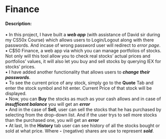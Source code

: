 # Finance
#### Description:
• In this project, I have built a ***web app*** (with assistance of David sir during my CS50x Course) which allows users to Login/Logout along with there passwords. And incase of wrong password user will redirect to *error page*.<br/>
• C$50 Finance, a web app via which you can manage portfolios of stocks. Not only will this tool allow you to check real stocks’ actual prices and portfolios’ values, it will also let you buy and sell stocks by querying IEX for stocks’ prices.<br/>
• I have added another functionality that allows users to ***change their passwords***.<br/>
• To see the current price of any stock, simply go to the **Quote** Tab and enter the stock symbol and hit enter. Current Price of that stock will be displayed.<br/>
• Now, you can **Buy** the stocks as much as your cash allows and in case of ***insufficent balance*** you will get an ***error***<br/>
• And in the case of **Sell**, user can sell the stocks that he has purchased by selecting from the drop-down list. And if the user trys to sell more stocks than the purchased one, you will get an ***error***<br/>
• At last, In the **History** tab user can see history of all the stocks bought or sold at what price. Where **-** (negative) shares are use to represent ***sold***.
